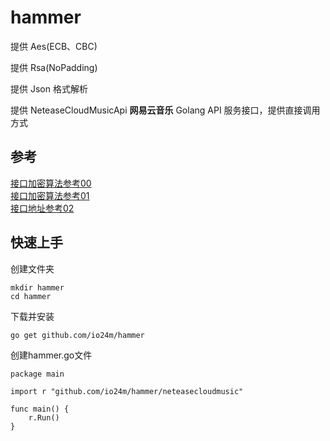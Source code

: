 # hammer

提供 Aes(ECB、CBC) 
 
提供 Rsa(NoPadding) 

提供 Json 格式解析

提供 NeteaseCloudMusicApi **网易云音乐** Golang API 服务接口，提供直接调用方式

## 参考

[接口加密算法参考00](https://github.com/darknessomi/musicbox/wiki)  
[接口加密算法参考01](https://github.com/Binaryify/NeteaseCloudMusicApi/blob/master/util/crypto.js)  
[接口地址参考02](https://github.com/Binaryify/NeteaseCloudMusicApi)  

## 快速上手 

创建文件夹  

    mkdir hammer
    cd hammer
下载并安装  

    go get github.com/io24m/hammer
创建hammer.go文件  

    package main
    
    import r "github.com/io24m/hammer/neteasecloudmusic"
    
    func main() {
    	r.Run()
    }
